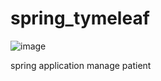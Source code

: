 # spring_tymeleaf

![image](https://user-images.githubusercontent.com/73069773/164428707-7d7c97de-7f84-4014-9ff2-e80bf70eb8ef.png)


spring application manage patient 
